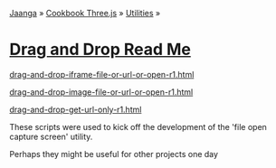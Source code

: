 [Jaanga]( http://jaanga.github.io// ) &raquo; [Cookbook Three.js]( http://jaanga.github.io/cookbook-threejs/ ) &raquo;  [Utilities]( http://jaanga.github.io/cookbook-threejs/utilities/ ) &raquo;

[Drag and Drop Read Me]( index.html )
===

[drag-and-drop-iframe-file-or-url-or-open-r1.html]( drag-and-drop-iframe-file-or-url-or-open-r1.html )


[drag-and-drop-image-file-or-url-or-open-r1.html]( drag-and-drop-image-file-or-url-r1.html )

[drag-and-drop-get-url-only-r1.html]( drag-and-drop-get-url-only-r1.html )

These scripts were used to kick off the development of the 'file open capture screen' utility.

Perhaps they might be useful for other projects one day